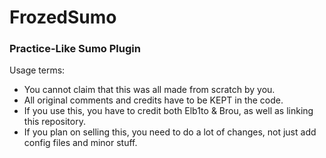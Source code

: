 # FrozedSumo
### Practice-Like Sumo Plugin

Usage terms:
  * You cannot claim that this was all made from scratch by you.
  * All original comments and credits have to be KEPT in the code.
  * If you use this, you have to credit both Elb1to & Brou, as well as linking this repository.
  * If you plan on selling this, you need to do a lot of changes, not just add config files and minor stuff.
